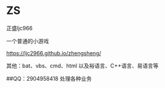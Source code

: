 # ZS
正盛ljc966


一个普通的小游戏

https://ljc2966.github.io/zhengsheng/


其他：bat、vbs、cmd、html 以及裕语言、C++语言、易语言等

##QQ：2904958418
处理各种业务
